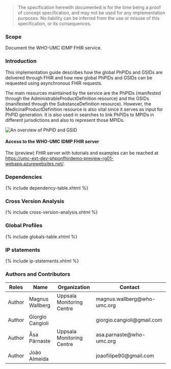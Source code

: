 
  <blockquote class="stu-note">
    <p>The specification herewith documented is for the time being a proof of concept specification, and may not be used for any implementation purposes. 
    No liability can be inferred from the use or misuse of this specification, or its consequences.</p>
  </blockquote>


### Scope

Document the WHO-UMC IDMP FHIR service.

### Introduction

This implementation guide describes how the global PhPIDs and GSIDs are delivered through FHIR and how new global PhPIDs and GSIDs can be requested using asynchronous FHIR requests.

The main resources maintained by the service are the PhPIDs (manifested through the AdministrableProductDefinition resource) and the GSIDs (manifested through the SubstanceDefinition resource). However, the MedicinalProductDefinition resource is also vital since it serves as input for PhPID generation. It is also used in searches to link PhPIDs to MPIDs in different jurisdictions and also to represent those MPIDs. 

<img src="Overview.png" alt="An overview of PhPID and GSID"/>
<br clear="all"/>

#### Access to the WHO-UMC IDMP FHIR server
The (preview) FHIR server with tutorials and examples can be reached at <a href="https://umc-ext-dev-phponfhirdemo-preview-rg01-webapp.azurewebsites.net/">https://umc-ext-dev-phponfhirdemo-preview-rg01-webapp.azurewebsites.net/</a>. 

### Dependencies

{% include dependency-table.xhtml %}


### Cross Version Analysis

{% include cross-version-analysis.xhtml %}

### Global Profiles

{% include globals-table.xhtml %}

### IP statements

{% include ip-statements.xhtml %}


### Authors and Contributors

<table>
<thead>
<tr class="header">
<th>Roles</th>
<th>Name</th>
<th>Organization</th>
<th>Contact</th>
</tr>
</thead>
<tbody>
<tr class="odd">
<td>Author</td>
<td>Magnus Wallberg</td>
<td>Uppsala Monitoring Centre</td>
<td>magnus.wallberg@who-umc.org</td>
</tr><tr class="even">
<td>Author</td>
<td>Giorgio Cangioli</td>
<td></td>
<td>giorgio.cangioli@gmail.com</td>
</tr><tr class="odd">
<td>Author</td>
<td>Åsa Pärnaste</td>
<td>Uppsala Monitoring Centre</td>
<td>asa.parnaste@who-umc.org</td>
</tr><tr class="even">
<td>Author</td>
<td>João Almeida</td>
<td></td>
<td>joaofilipe90@gmail.com</td>
</tr></tbody>
</table>
